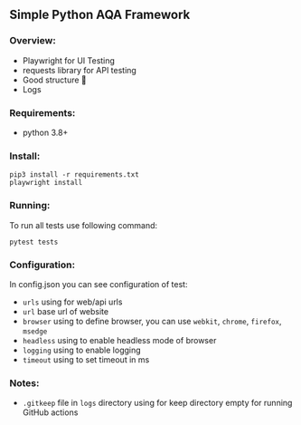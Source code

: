 ## Simple Python AQA Framework
### Overview:
- Playwright for UI Testing
- requests library for API testing
- Good structure :slightly_smiling_face:
- Logs

### Requirements:
- python 3.8+

### Install:
```
pip3 install -r requirements.txt
playwright install  
```

### Running:
To run all tests use following command:
```
pytest tests
```

### Configuration:
In config.json you can see configuration of test:
- ``urls`` using for web/api urls
- ``url`` base url of website
- ``browser`` using to define browser, you can use ``webkit``, ``chrome``, ``firefox``, ``msedge``
- ``headless`` using to enable headless mode of browser
- ``logging`` using to enable logging
- ``timeout`` using to set timeout in ms

### Notes:
- ``.gitkeep`` file in ``logs`` directory using for keep directory empty for running GitHub actions